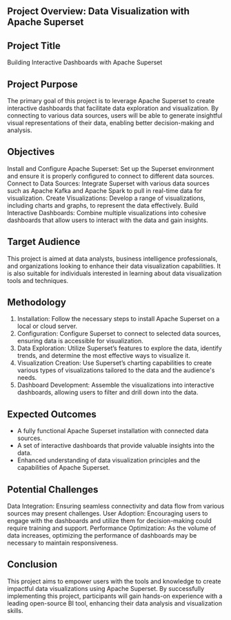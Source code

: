 







Project Overview: Data Visualization with Apache Superset
---------

Project Title
-------
Building Interactive Dashboards with Apache Superset

Project Purpose
------
The primary goal of this project is to leverage Apache Superset to create interactive dashboards that facilitate data exploration and visualization. By connecting to various data sources, users will be able to generate insightful visual representations of their data, enabling better decision-making and analysis.

Objectives
----
Install and Configure Apache Superset: Set up the Superset environment and ensure it is properly configured to connect to different data sources.
Connect to Data Sources: Integrate Superset with various data sources such as Apache Kafka and Apache Spark to pull in real-time data for visualization.
Create Visualizations: Develop a range of visualizations, including charts and graphs, to represent the data effectively.
Build Interactive Dashboards: Combine multiple visualizations into cohesive dashboards that allow users to interact with the data and gain insights.

Target Audience
------
This project is aimed at data analysts, business intelligence professionals, and organizations looking to enhance their data visualization capabilities. It is also suitable for individuals interested in learning about data visualization tools and techniques.

Methodology
----
1. Installation: Follow the necessary steps to install Apache Superset on a local or cloud server.
2. Configuration: Configure Superset to connect to selected data sources, ensuring data is accessible for visualization.
3. Data Exploration: Utilize Superset’s features to explore the data, identify trends, and determine the most effective ways to visualize it.
4. Visualization Creation: Use Superset’s charting capabilities to create various types of visualizations tailored to the data and the audience's needs.
5. Dashboard Development: Assemble the visualizations into interactive dashboards, allowing users to filter and drill down into the data.

Expected Outcomes
----
- A fully functional Apache Superset installation with connected data sources.
- A set of interactive dashboards that provide valuable insights into the data.
- Enhanced understanding of data visualization principles and the capabilities of Apache Superset.

Potential Challenges
------
Data Integration: Ensuring seamless connectivity and data flow from various sources may present challenges.
User Adoption: Encouraging users to engage with the dashboards and utilize them for decision-making could require training and support.
Performance Optimization: As the volume of data increases, optimizing the performance of dashboards may be necessary to maintain responsiveness.

Conclusion
-----
This project aims to empower users with the tools and knowledge to create impactful data visualizations using Apache Superset. By successfully implementing this project, participants will gain hands-on experience with a leading open-source BI tool, enhancing their data analysis and visualization skills.
